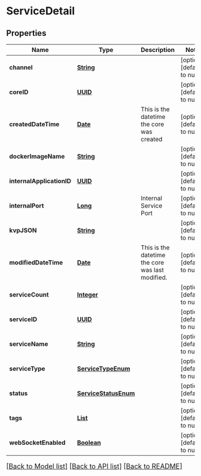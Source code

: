 # ServiceDetail
## Properties

Name | Type | Description | Notes
------------ | ------------- | ------------- | -------------
**channel** | [**String**](string.md) |  | [optional] [default to null]
**coreID** | [**UUID**](UUID.md) |  | [optional] [default to null]
**createdDateTime** | [**Date**](DateTime.md) | This is the datetime the core was created | [optional] [default to null]
**dockerImageName** | [**String**](string.md) |  | [optional] [default to null]
**internalApplicationID** | [**UUID**](UUID.md) |  | [optional] [default to null]
**internalPort** | [**Long**](long.md) | Internal Service Port | [optional] [default to null]
**kvpJSON** | [**String**](string.md) |  | [optional] [default to null]
**modifiedDateTime** | [**Date**](DateTime.md) | This is the datetime the core was last modified. | [optional] [default to null]
**serviceCount** | [**Integer**](integer.md) |  | [optional] [default to null]
**serviceID** | [**UUID**](UUID.md) |  | [optional] [default to null]
**serviceName** | [**String**](string.md) |  | [optional] [default to null]
**serviceType** | [**ServiceTypeEnum**](ServiceTypeEnum.md) |  | [optional] [default to null]
**status** | [**ServiceStatusEnum**](ServiceStatusEnum.md) |  | [optional] [default to null]
**tags** | [**List**](string.md) |  | [optional] [default to null]
**webSocketEnabled** | [**Boolean**](boolean.md) |  | [optional] [default to null]

[[Back to Model list]](../README.md#documentation-for-models) [[Back to API list]](../README.md#documentation-for-api-endpoints) [[Back to README]](../README.md)

<style>
     p, ul, ol, li { font-size: 18px !important;}
</style>

